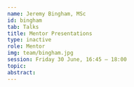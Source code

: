 ```yaml
---
name: Jeremy Bingham, MSc
id: bingham
tab: Talks
title: Mentor Presentations
type: inactive
role: Mentor
img: team/bingham.jpg
session: Friday 30 June, 16:45 – 18:00
topic:
abstract:
---
```

